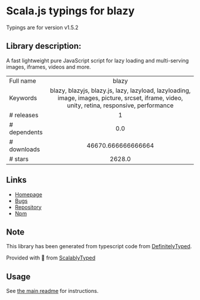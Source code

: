 
# Scala.js typings for blazy

Typings are for version v1.5.2

## Library description:
A fast lightweight pure JavaScript script for lazy loading and multi-serving images, iframes, videos and more.

|                    |                 |
| ------------------ | :-------------: |
| Full name          | blazy |
| Keywords           | blazy, blazyjs, blazy.js, lazy, lazyload, lazyloading, image, images, picture, srcset, iframe, video, unity, retina, responsive, performance |
| # releases         | 1 |
| # dependents       | 0.0 |
| # downloads        | 46670.666666666664 |
| # stars            | 2628.0 |

## Links
- [Homepage](https://github.com/dinbror/blazy)
- [Bugs](https://github.com/dinbror/blazy/issues)
- [Repository](https://github.com/dinbror/blazy)
- [Npm](https://www.npmjs.com/package/blazy)
    


## Note
This library has been generated from typescript code from [DefinitelyTyped](https://definitelytyped.org).

Provided with :purple_heart: from [ScalablyTyped](https://github.com/oyvindberg/ScalablyTyped)

## Usage
See [the main readme](../../readme.md) for instructions.


